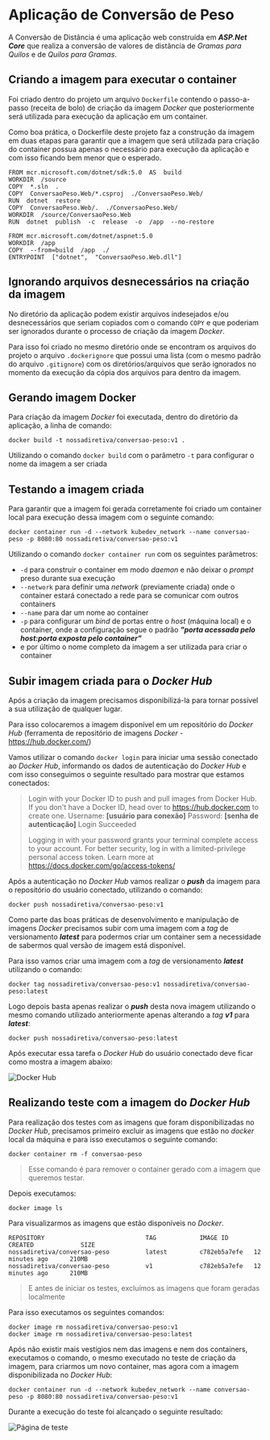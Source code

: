 # Aplicação de Conversão de Peso

A Conversão de Distância é uma aplicação web construída em ***ASP.Net Core*** que realiza a conversão de valores de distância de *Gramas para Quilos* e de *Quilos para Gramas*.

## Criando a imagem para executar o container

Foi criado dentro do projeto um arquivo `Dockerfile` contendo o passo-a-passo (receita de bolo) de criação da imagem *Docker* que posteriormente será utilizada para execução da aplicação em um container.

Como boa prática, o Dockerfile deste projeto faz a construção da imagem em duas etapas para garantir que a imagem que será utilizada para criação do container possua apenas o necessário para execução da aplicação e com isso ficando bem menor que  o esperado.

    FROM mcr.microsoft.com/dotnet/sdk:5.0  AS  build
    WORKDIR  /source
    COPY  *.sln  .
    COPY  ConversaoPeso.Web/*.csproj  ./ConversaoPeso.Web/
    RUN  dotnet  restore
    COPY  ConversaoPeso.Web/.  ./ConversaoPeso.Web/
    WORKDIR  /source/ConversaoPeso.Web
    RUN  dotnet  publish  -c  release  -o  /app  --no-restore
    
    FROM mcr.microsoft.com/dotnet/aspnet:5.0
    WORKDIR  /app
    COPY  --from=build  /app  ./
    ENTRYPOINT  ["dotnet",  "ConversaoPeso.Web.dll"]

## Ignorando arquivos desnecessários na criação da imagem

No diretório da aplicação podem existir arquivos indesejados e/ou desnecessários que seriam copiados com o comando `COPY` e que poderiam ser ignorados durante o processo de criação da imagem *Docker*.

Para isso foi criado no mesmo diretório onde se encontram os arquivos do projeto o arquivo `.dockerignore` que possui uma lista (com o mesmo padrão do arquivo `.gitignore`) com os diretórios/arquivos que serão ignorados no momento da execução da cópia dos arquivos para dentro da imagem.

## Gerando imagem Docker

Para criação da imagem *Docker* foi executada, dentro do diretório da aplicação, a linha de comando:

    docker build -t nossadiretiva/conversao-peso:v1 .

Utilizando o comando `docker build` com o parâmetro `-t` para configurar o nome da imagem a ser criada

## Testando a imagem criada

Para garantir que a imagem foi gerada corretamente foi criado um container local para execução dessa imagem com o seguinte comando:

    docker container run -d --network kubedev_network --name conversao-peso -p 8080:80 nossadiretiva/conversao-peso:v1

Utilizando o comando `docker container run` com os seguintes parâmetros:
- `-d` para construir o container em modo *daemon* e não deixar o *prompt* preso durante sua execução
- `--network` para definir uma *network* (previamente criada) onde o container estará conectado a rede para se comunicar com outros containers
- `--name` para dar um nome ao container
- `-p` para configurar um *bind* de portas entre o *host* (máquina local) e o container, onde a configuração segue o padrão ***"porta acessada pelo host:porta exposta pelo container"***
- e por último o nome completo da imagem a ser utilizada para criar o container

## Subir imagem criada para o *Docker Hub*

Após a criação da imagem precisamos disponibilizá-la para tornar possível a sua utilização de qualquer lugar.

Para isso colocaremos a imagem disponível em um repositório do *Docker Hub* (ferramenta de repositório de imagens *Docker* - https://hub.docker.com/)

Vamos utilizar o comando `docker login` para iniciar uma sessão conectado ao *Docker Hub*, informando os dados de autenticação do *Docker Hub* e com isso conseguimos o seguinte resultado para mostrar que estamos conectados:
> Login with your Docker ID to push and pull images from Docker Hub. If you don't have a Docker ID, head over to https://hub.docker.com to create one.
Username: **[usuário para conexão]**
Password: **[senha de autenticação]**
Login Succeeded
> 
>Logging in with your password grants your terminal complete access to your account.
For better security, log in with a limited-privilege personal access token. Learn more at https://docs.docker.com/go/access-tokens/

Após a autenticação no *Docker Hub* vamos realizar o ***push*** da imagem para o repositório do usuário conectado, utilizando o comando:

    docker push nossadiretiva/conversao-peso:v1

Como parte das boas práticas de desenvolvimento e manipulação de imagens *Docker* precisamos subir com uma imagem com a *tag* de versionamento ***latest*** para podermos criar um container sem a necessidade de sabermos qual versão de imagem está disponível.

Para isso vamos criar uma imagem com a *tag* de versionamento ***latest*** utilizando o comando:

    docker tag nossadiretiva/conversao-peso:v1 nossadiretiva/conversao-peso:latest

Logo depois basta apenas realizar o ***push*** desta nova imagem utilizando o mesmo comando utilizado anteriormente apenas alterando a *tag* ***v1*** para ***latest***:

    docker push nossadiretiva/conversao-peso:latest

Após executar essa tarefa o *Docker Hub* do usuário conectado deve ficar como mostra a imagem abaixo:

![Docker Hub](https://github.com/nossadiretiva/imagens/blob/master/hub_conversao_peso.png?raw=true)

## Realizando teste com a imagem do *Docker Hub*

Para realização dos testes com as imagens que foram disponibilizadas no *Docker Hub*, precisamos primeiro excluir as imagens que estão no *docker* local da máquina e para isso executamos o seguinte comando:

    docker container rm -f conversao-peso

> Esse comando é para remover o container gerado com a imagem que queremos testar.

Depois executamos:

    docker image ls

Para visualizarmos as imagens que estão disponíveis no *Docker*.

    REPOSITORY                            TAG            IMAGE ID       CREATED             SIZE
    nossadiretiva/conversao-peso          latest         c782eb5a7efe   12 minutes ago      210MB
    nossadiretiva/conversao-peso          v1             c782eb5a7efe   12 minutes ago      210MB

> E antes de iniciar os testes, excluímos as imagens que foram geradas localmente

Para isso executamos os seguintes comandos:

    docker image rm nossadiretiva/conversao-peso:v1
    docker image rm nossadiretiva/conversao-peso:latest

Após não existir mais vestígios nem das imagens e nem dos containers, executamos o comando, o mesmo executado no teste de criação da imagem, para criarmos um novo container, mas agora com a imagem disponibilizada no *Docker Hub*:

    docker container run -d --network kubedev_network --name conversao-peso -p 8080:80 nossadiretiva/conversao-peso:v1
    
Durante a execução do teste foi alcançado o seguinte resultado:

![Página de teste](https://github.com/nossadiretiva/imagens/blob/master/teste_conversao_peso.png?raw=true)
